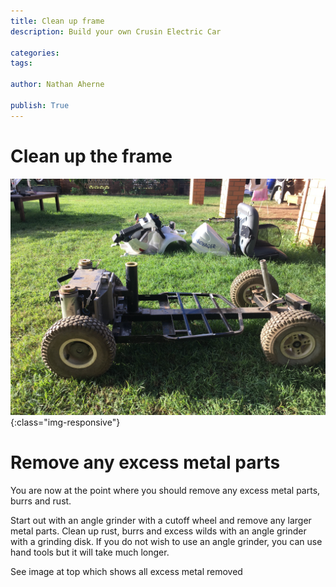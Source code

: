 ```yaml
---
title: Clean up frame
description: Build your own Crusin Electric Car

categories:
tags:

author: Nathan Aherne

publish: True
---
```


# Clean up the frame

![Banner image](banner.jpg){:class="img-responsive"}

# Remove any excess metal parts

You are now at the point where you should remove any excess metal parts, burrs and rust. 

Start out with an angle grinder with a cutoff wheel and remove any larger metal parts. Clean up rust, burrs and excess wilds with an angle grinder with a grinding disk. If you do not wish to use an angle grinder, you can use hand tools but it will take much longer.

See image at top which shows all excess metal removed